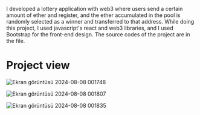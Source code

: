 I developed a lottery application with web3 where users send a certain amount of ether and register, and the ether accumulated in the pool is randomly selected as a winner and transferred to that address. While doing this project, I used javascript's react and web3 libraries, and I used Bootstrap for the front-end design. The source codes of the project are in the file.


# Project view


![Ekran görüntüsü 2024-08-08 001748](https://github.com/user-attachments/assets/c2daead3-c565-4f98-9f77-fda626a4b1e4)



![Ekran görüntüsü 2024-08-08 001807](https://github.com/user-attachments/assets/e5623e27-fb0d-4dd0-b4dc-9fcacd49f13a)



![Ekran görüntüsü 2024-08-08 001835](https://github.com/user-attachments/assets/d0236957-1e76-4c58-a609-9c4b8f8f8fc6)
